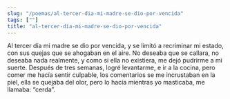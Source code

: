 ```yaml
---
slug: "/poemas/al-tercer-dia-mi-madre-se-dio-por-vencida"
tags: [""]
title: "al-tercer-día-mi-madre-se-dio-por-vencida"
---
```

Al tercer día mi madre se dio por vencida, y se limitó a recriminar mi estado, con sus quejas que se ahogaban en el aire. No deseaba que se callara, no deseaba nada realmente, y como si ella no existiera, me dejó pudrirme a mi suerte. Después de tres semanas, logré levantarme, e ir a la cocina, pero comer me hacía sentir culpable, los comentarios se me incrustaban en la piel, ella se quejaba del olor, pero lo hacía mientras yo masticaba, me llamaba: “cerda”.